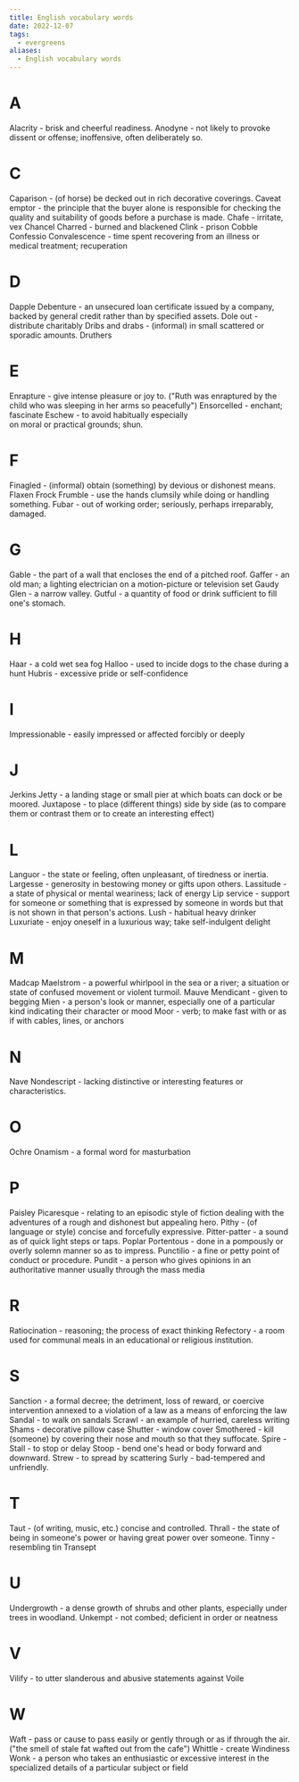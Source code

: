 ```yaml
---
title: English vocabulary words
date: 2022-12-07
tags:
  - evergreens
aliases:
  - English vocabulary words
---
```

# A

Alacrity - brisk and cheerful readiness.
Anodyne - not likely to provoke dissent or offense; inoffensive, often deliberately so.

# C

Caparison - (of horse) be decked out in rich decorative coverings.
Caveat emptor - the principle that the buyer alone is responsible for checking the quality and suitability of goods before a purchase is made.
Chafe - irritate, vex
Chancel
Charred - burned and blackened
Clink - prison
Cobble
Confessio
Convalescence - time spent recovering from an illness or medical treatment; recuperation

# D

Dapple
Debenture - an unsecured loan certificate issued by a company, backed by general credit rather than by specified assets.
Dole out - distribute charitably
Dribs and drabs - (informal) in small scattered or sporadic amounts.
Druthers

# E

Enrapture - give intense pleasure or joy to. ("Ruth was enraptured by the child who was sleeping in her arms so peacefully")
Ensorcelled -  enchant; fascinate
Eschew - to avoid habitually especially on moral or practical grounds; shun.

# F

Finagled - (informal) obtain (something) by devious or dishonest means.
Flaxen
Frock
Frumble - use the hands clumsily while doing or handling something.
Fubar - out of working order; seriously, perhaps irreparably, damaged.

# G

Gable - the part of a wall that encloses the end of a pitched roof.
Gaffer - an old man; a lighting electrician on a motion-picture or television set
Gaudy
Glen - a narrow valley.
Gutful - a quantity of food or drink sufficient to fill one's stomach.

# H

Haar - a cold wet sea fog
Halloo - used to incide dogs to the chase during a hunt
Hubris - excessive pride or self-confidence

# I

Impressionable - easily impressed or affected forcibly or deeply

# J

Jerkins
Jetty - a landing stage or small pier at which boats can dock or be moored.
Juxtapose - to place (different things) side by side (as to compare them or contrast them or to create an interesting effect)

# L

Languor - the state or feeling, often unpleasant, of tiredness or inertia.
Largesse - generosity in bestowing money or gifts upon others.
Lassitude - a state of physical or mental weariness; lack of energy
Lip service - support for someone or something that is expressed by someone in words but that is not shown in that person's actions.
Lush - habitual heavy drinker
Luxuriate - enjoy oneself in a luxurious way; take self-indulgent delight

# M

Madcap
Maelstrom - a powerful whirlpool in the sea or a river; a situation or state of confused movement or violent turmoil.
Mauve
Mendicant - given to begging
Mien - a person's look or manner, especially one of a particular kind indicating their character or mood
Moor - verb; to make fast with or as if with cables, lines, or anchors

# N

Nave
Nondescript - lacking distinctive or interesting features or characteristics.

# O

Ochre
Onamism - a formal word for masturbation

# P

Paisley
Picaresque - relating to an episodic style of fiction dealing with the adventures of a rough and dishonest but appealing hero.
Pithy - (of language or style) concise and forcefully expressive.
Pitter-patter - a sound as of quick light steps or taps.
Poplar
Portentous - done in a pompously or overly solemn manner so as to impress.
Punctilio - a fine or petty point of conduct or procedure.
Pundit - a person who gives opinions in an authoritative manner usually through the mass media

# R

Ratiocination - reasoning; the process of exact thinking
Refectory - a room used for communal meals in an educational or religious institution.

# S

Sanction - a formal decree; the detriment, loss of reward, or coercive intervention annexed to a violation of a law as a means of enforcing the law
Sandal - to walk on sandals
Scrawl - an example of hurried, careless writing
Shams - decorative pillow case
Shutter - window cover
Smothered - kill (someone) by covering their nose and mouth so that they suffocate.
Spire - 
Stall - to stop or delay
Stoop - bend one's head or body forward and downward.
Strew - to spread by scattering
Surly - bad-tempered and unfriendly.

# T

Taut - (of writing, music, etc.) concise and controlled.
Thrall - the state of being in someone's power or having great power over someone.
Tinny - resembling tin
Transept

# U

Undergrowth - a dense growth of shrubs and other plants, especially under trees in woodland.
Unkempt - not combed; deficient in order or neatness

# V

Vilify - to utter slanderous and abusive statements against
Voile

# W

Waft - pass or cause to pass easily or gently through or as if through the air. ("the smell of stale fat wafted out from the cafe")
Whittle - create
Windiness
Wonk - a person who takes an enthusiastic or excessive interest in the specialized details of a particular subject or field